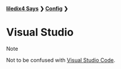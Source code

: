 **[liledix4 Says](../../README.md) ❯ [Config](../README.md) ❯**

# Visual Studio

> [!NOTE]
> Not to be confused with [Visual Studio Code](../Visual%20Studio%20Code/README.md).